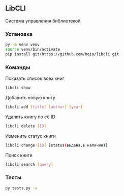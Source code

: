 ## LibCLI

Система управления библиотекой.

### Установка

```bash
py -m venv venv
source venv/bin/activate
pip install git+https://github.com/bqio/libcli.git
```

### Команды

Показать список всех книг

```bash
libcli show
```

Добавить новую книгу

```bash
libcli add [title] [author] [year]
```

Удалить книгу по её ID

```bash
libcli delete [ID]
```

Изменить статус книги

```bash
libcli change [ID] [status(выдана,в наличии)]
```

Поиск книги

```bash
libcli search [query]
```

### Тесты

```bash
py tests.py -v
```

